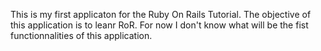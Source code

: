 This is my first applicaton for the Ruby On Rails Tutorial. 
The objective of this application is to leanr RoR. 
For now I don't know what will be the fist functionnalities of this application. 